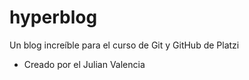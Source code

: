 # hyperblog
Un blog increíble para el curso de Git y GitHub de Platzi


* Creado por el Julian Valencia